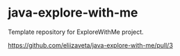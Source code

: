 # java-explore-with-me
Template repository for ExploreWithMe project.

https://github.com/eliizaveta/java-explore-with-me/pull/3

